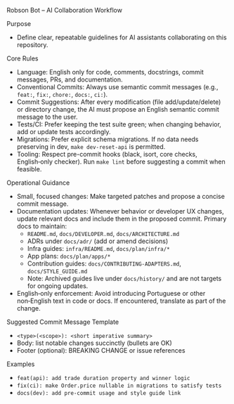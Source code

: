 Robson Bot – AI Collaboration Workflow

Purpose
- Define clear, repeatable guidelines for AI assistants collaborating on this repository.

Core Rules
- Language: English only for code, comments, docstrings, commit messages, PRs, and documentation.
- Conventional Commits: Always use semantic commit messages (e.g., `feat:`, `fix:`, `chore:`, `docs:`, `ci:`).
- Commit Suggestions: After every modification (file add/update/delete) or directory change, the AI must propose an English semantic commit message to the user.
- Tests/CI: Prefer keeping the test suite green; when changing behavior, add or update tests accordingly.
- Migrations: Prefer explicit schema migrations. If no data needs preserving in dev, `make dev-reset-api` is permitted.
- Tooling: Respect pre-commit hooks (black, isort, core checks, English‑only checker). Run `make lint` before suggesting a commit when feasible.

Operational Guidance
- Small, focused changes: Make targeted patches and propose a concise commit message.
- Documentation updates: Whenever behavior or developer UX changes, update relevant docs and include them in the proposed commit. Primary docs to maintain:
  - `README.md`, `docs/DEVELOPER.md`, `docs/ARCHITECTURE.md`
  - ADRs under `docs/adr/` (add or amend decisions)
  - Infra guides: `infra/README.md`, `docs/plan/infra/*`
  - App plans: `docs/plan/apps/*`
  - Contribution guides: `docs/CONTRIBUTING-ADAPTERS.md`, `docs/STYLE_GUIDE.md`
  - Note: Archived guides live under `docs/history/` and are not targets for ongoing updates.
- English‑only enforcement: Avoid introducing Portuguese or other non‑English text in code or docs. If encountered, translate as part of the change.

Suggested Commit Message Template
- `<type>(<scope>): <short imperative summary>`
- Body: list notable changes succinctly (bullets are OK)
- Footer (optional): BREAKING CHANGE or issue references

Examples
- `feat(api): add trade duration property and winner logic`
- `fix(ci): make Order.price nullable in migrations to satisfy tests`
- `docs(dev): add pre-commit usage and style guide link`
